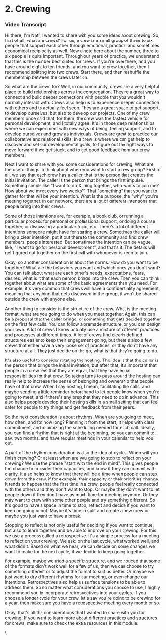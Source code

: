 # 2. Crewing

### Video Transcript

Hi there, I'm Nati, I wanted to share with you some ideas about crewing. So, first of all, what are crews? For us, a crew is a small group of three to six people that support each other through emotional, practical and sometimes economical reciprocity as well. Now a note here about the number, three to six people is quite important. Through our years of practice, we understand that this is the number best suited for crews. If you're over there, and you have around eight to ten friends, and you want to crew together, then I recommend splitting into two crews. Start there, and then reshuffle the membership between the crews later on.

So what are the crews for? Well, in our community, crews are a very helpful place to build relationships across the congregation. They're a great way to connect and build deeper connections with people that you wouldn't normally interact with. Crews also help us to experience deeper connection with others and to actually feel seen. They are a great space to get support, to develop ourselves, but also to develop our projects. One of my crew members once said that, for them, the crew was the fastest vehicle for personal development, and I totally agree. It's in those deep relationships where we can experiment with new ways of being, feeling support, and to develop ourselves and grow as individuals. Crews are great to practice our collaborative and relational skills. In a crew is where we can get help to discover and set our developmental goals, to figure out the right ways to move forward if we get stuck, and to get good feedback from our crew members.

Next I want to share with you some considerations for crewing. What are the useful things to think about when you want to start a new group? First of all, we say that each crew has a caller, that is the person that creates the initial invitation. The caller is the person that brings the first impulse. Something simple like "I want to do X thing together, who wants to join me? How about we meet every two weeks?" That "something" that you want to gather for that will be your intention. What is the purpose, the "why" you're meeting together. In our network, there are a lot of different intentions that people bring into their crews.

Some of those intentions are, for example, a book club, or running a particular process for personal or professional support, or doing a course together, or discussing a particular topic, etc. There's a lot of different intentions someone might have for starting a crew. Sometimes the caller will bring a clear intention, put it out there to the community and find crew members: people interested. But sometimes the intention can be vague, like, "I want to go for personal development", and that's it. The details will get figured out together on the first call with whomever is keen to join.

Okay, so another consideration is about the norms. How do you want to be together? What are the behaviors you want and which ones you don't want? You can talk about what are each other's needs, expectations, fears, desires, what is it that each person brings into the crew. Then you can think together about what are some of the basic agreements then you need. For example, it's very common that crews will have a confidentiality agreement, meaning that anything that gets discussed in the group, it won't be shared outside the crew with anyone else.

Another thing to consider is the structure of the crew. What is the meeting format, what are you going to do when you meet together. Again, this can be a proposal that the caller brings, or something that gets decided together on the first few calls. You can follow a premade structure, or you can design your own. A lot of crews I know actually use a mixture of different practices and processes at different times. A lot of crews find clearly defined structures easier to keep their engagement going, but there's also a few crews that either have a very loose set of practices, or they don't have any structure at all. They just decide on the go, what is that they're going to do.

It's also useful to consider rotating the hosting. The idea is that the caller is the person that brings the initial invitation, but after that, it's important that people in a crew feel that they are equal, that they have equal responsibilities for that crew. So taking turns to pass around the hosting can really help to increase the sense of belonging and ownership that people have of that crew. When I say hosting, I mean, facilitating the calls, and maybe sending a little reminder beforehand to let people know when you're going to meet, and if there's any prep that they need to do in advance. This also helps people develop their hosting skills in a small setting that can feel safer for people to try things and get feedback from their peers.

So the next consideration is about rhythms. When are you going to meet, how often, and for how long? Planning it from the start, it helps with clear commitment, and minimizing the scheduling needed for each call. Ideally, you can find a rhythm that is right at the beginning, so you can commit to, say, two months, and have regular meetings in your calendar to help you out.

A part of the rhythm consideration is also the idea of cycles. When will you finish crewing? Or at least when are you going to stop to reflect on your crewing? We use the phrase "start with the end in mind". This gives people the chance to consider their capacities, and know if they can commit with clarity. It also helps to know that there will be a time when people can step down from the crew, if for example, their capacity or their priorities change. It tends to happen that the first time in a crew, people feel really connected with the others and they don't want to stop. Or maybe they don't want to let people down if they don't have as much time for meeting anymore. Or they may want to crew with some other people and try something different. So it's good to have a space in time to stop, reflect and decide if you want to keep on going or not. Maybe it's time to split and create a new crew or maybe you just want to have a break.

Stopping to reflect is not only useful for deciding if you want to continue, but also to learn together and be able to improve on your crewing. For this we use a process called a retrospective. It's a simple process for a meeting to reflect on your crewing. We ask: on the last cycle, what worked well, and what didn't. Based on what we hear, we can decide on some changes we want to make for the next cycle, if we decide to keep going together.

For example, maybe we tried a specific structure, and we noticed that some of the formats didn't work well for a few of us, then we can choose to try something different or to adjust the format to suit us better. Or maybe we just want to dry different rhythms for our meeting, or even change our intentions. Retrospectives also help us surface tensions to be able to address them. So no matter what considerations you choose to use, I highly recommend you to incorporate retrospectives into your cycles. If you choose a longer cycle for your crew, let's say you're going to be crewing for a year, then make sure you have a retrospective meeting every month or so.

Okay, that's all the considerations that I wanted to share with you for crewing. If you want to learn more about different practices and structures for crews, make sure to check the extra resources in this module.

\

